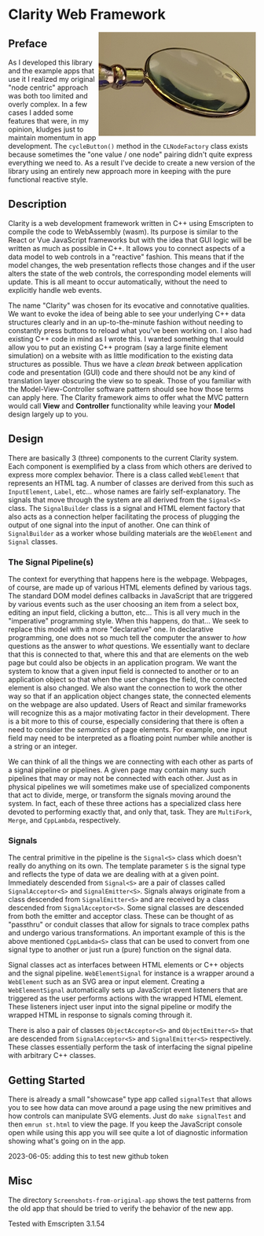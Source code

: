 # Clarity Web Framework #
<img src="Clarity_Logo-magnifier-1280x843.png" alt="alt text" title="Clarity Web Framework" width="320" align="right"/>

## Preface ##

As I developed this library and the example apps that use it I realized my original "node centric" approach was both too limited and overly complex. In a few cases I added some features that were, in my opinion, kludges just to maintain momentum in app development. The `cycleButton()` method in the `CLNodeFactory` class exists because sometimes the "one value / one node" pairing didn't quite express everything we need to. As a result I've decide to create a new version of the library using an entirely new approach more in keeping with the pure functional reactive style.

## Description ##

Clarity is a web development framework written in C++ using Emscripten to compile the code to WebAssembly (wasm). Its purpose is similar to the React or Vue JavaScript frameworks but with the idea that GUI logic will be written as much as possible in C++. It allows you to connect aspects of a data model to web controls in a "reactive" fashion. This means that if the model changes, the web presentation reflects those changes and if the user alters the state of the web controls, the corresponding model elements will update. This is all meant to occur automatically, without the need to explicitly handle web events. 

The name "Clarity" was chosen for its evocative and connotative qualities. We want to evoke the idea of being able to see your underlying C++ data structures clearly and in an up-to-the-minute fashion without needing to constantly press buttons to reload what you've been working on.  I also had existing C++ code in mind as I wrote this. I wanted something that would allow you to put an existing C++ program (say a large finite element simulation) on a website with as little modification to the existing data structures as possible. Thus we have a *clean break* between application code and presentation (GUI) code and there should not be any kind of translation layer obscuring the view so to speak. Those of you familiar with the Model-View-Controller software pattern should see how those terms can apply here. The Clarity framework aims to offer what the MVC pattern would call **View** and **Controller** functionality while leaving your **Model** design largely up to you.

## Design ##

There are basically 3 (three) components to the current Clarity system. Each component is exemplified by a class from which others are derived to express more complex behavior. There is a class called `WebElement` that represents an HTML tag. A number of classes are derived from this such as `InputElement`, `Label`, etc... whose names are fairly self-explanatory. The signals that move through the system are all derived from the `Signal<S>` class. The `SignalBuilder` class is a signal and HTML element factory that also acts as a connection helper facilitating the process of plugging the output of one signal into the input of another. One can think of `SignalBuilder` as a worker whose building materials are the `WebElement` and `Signal` classes.

### The Signal Pipeline(s)

The context for everything that happens here is the webpage. Webpages, of course, are made up of various HTML elements defined by various tags. The standard DOM model defines callbacks in JavaScript that are triggered by various events such as the user choosing an item from a select box, editing an input field, clicking a button, etc... This is all very much in the "imperative" programming style. When this happens, do that... We seek to replace this model with a more "declarative" one. In declarative programming, one does not so much tell the computer the answer to *how* questions as the answer to *what* questions. We essentially want to declare that this is connected to that, where this and that are elements on the web page but could also be objects in an application program. We want the system to know that a given input field is connected to another or to an application object so that when the user changes the field, the connected element is also changed. We also want the connection to work the other way so that if an application object changes state, the connected elements on the webpage are also updated. Users of React and similar frameworks will recognize this as a major motivating factor in their development. There is a bit more to this of course, especially considering that there is often a need to consider the *semantics* of page elements. For example, one input field may need to be interpreted as a floating point number while another is a string or an integer.

We can think of all the things we are connecting with each other as parts of a signal pipeline or pipelines. A given page may contain many such pipelines that may or may not be connected with each other. Just as in physical pipelines we will sometimes make use of specialized components that act to divide, merge, or transform the signals moving around the system. In fact, each of these three actions has a specialized class here devoted to performing exactly that, and only that, task. They are `MultiFork`, `Merge`, and `CppLambda`, respectively.

### Signals ###

The central primitive in the pipeline is the `Signal<S>` class which doesn't really do anything on its own. The template parameter `S` is the signal type and reflects the type of data we are dealing with at a given point. Immediately descended from `Signal<S>` are a pair of classes called `SignalAcceptor<S>` and `SignalEmitter<S>`. Signals always originate from a class descended from `SignalEmitter<S>` and are received by a class descended from `SignalAcceptor<S>`. Some signal classes are descended from both the emitter and acceptor class. These can be thought of as "passthru" or conduit classes that allow for signals to trace complex paths and undergo various transformations. An important example of this is the above mentioned `CppLambda<S>` class that can be used to convert from one signal type to another or just run a (pure) function on the signal data. 

Signal classes act as interfaces between HTML elements or C++ objects and the signal pipeline. `WebElementSignal` for instance is a wrapper around a `WebElement` such as an SVG area or input element. Creating a `WebElementSignal` automatically sets up JavaScript event listeners that are triggered as the user performs actions with the wrapped HTML element. These listeners inject user input into the signal pipeline or modify the wrapped HTML in response to signals coming through it.

There is also a pair of classes `ObjectAcceptor<S>` and `ObjectEmitter<S>` that are descended from `SignalAcceptor<S>` and `SignalEmitter<S>` respectively. These classes essentially perform the task of interfacing the signal pipeline with arbitrary C++ classes.

## Getting Started ##

There is already a small "showcase" type app called `signalTest` that allows you to see how data can move around a page using the new primitives and how controls can manipulate SVG elements. Just do `make signalTest` and then `emrun st.html` to view the page. If you keep the JavaScript console open while using this app you will see quite a lot of diagnostic information showing what's going on in the app.

2023-06-05: adding this to test new github token

## Misc

The directory `Screenshots-from-original-app` shows the test patterns from the old app that should be tried to verify the behavior of the new app.

Tested with Emscripten 3.1.54